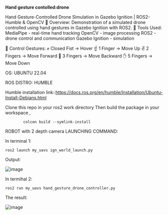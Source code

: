 **Hand gesture contolled:drone**


Hand Gesture-Controlled Drone Simulation in Gazebo Ignition | ROS2-Humble & OpenCV
🔹 Overview: Demonstration of a simulated drone controlled using hand gestures in Gazebo Ignition with ROS2.
 🔹 Tools Used:
MediaPipe - real-time hand tracking
OpenCV - image processing
ROS2 - drone control and communication
Gazebo Ignition - simulation

 🔹 Control Gestures:
✊ Closed Fist → Hover 
☝ 1 Finger → Move Up
✌ 2 Fingers → Move Forward
🤟 3 Fingers → Move Backward
✋ 5 Fingers → Move Down


OS: UBUNTU 22.04

ROS DISTRO: HUMBLE

Humble installation link::https://docs.ros.org/en/humble/Installation/Ubuntu-Install-Debians.html



Clone this repo in your ros2 work directory 
Then build the package in your workspace ,

            colcon build --symlink-install

ROBOT with 2 depth camera LAUNCHING COMMAND:

In terminal 1:

    ros2 launch my_uavs ign_world_launch.py
Output:

![image](https://github.com/user-attachments/assets/0ebd579e-2bdf-4ca8-b4bb-1419e1a5f8ce)


In termihal 2:

    ros2 run my_uavs hand_gesture_drone_controller.py 
    
The result:


![image](https://github.com/user-attachments/assets/83ed8063-5923-4a81-be22-f2aec052487e)

            
